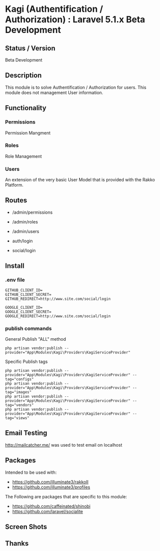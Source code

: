 # Kagi (Authentification / Authorization) : Laravel 5.1.x Beta Development


## Status / Version

Beta Development


## Description

This module is to solve Authentification / Authorization for users.
This module does not management User information.


## Functionality


### Permissions
Permission Mangment


### Roles
Role Management


### Users
An extension of the very basic User Model that is provided with the Rakko Platform.


## Routes

* /admin/permissions
* /admin/roles
* /admin/users


* auth/login
* social/login


## Install

### .env file
```
GITHUB_CLIENT_ID=
GITHUB_CLIENT_SECRET=
GITHUB_REDIRECT=http://www.site.com/social/login

GOOGLE_CLIENT_ID=
GOOGLE_CLIENT_SECRET=
GOOGLE_REDIRECT=http://www.site.com/social/login
```

### publish commands

General Publish "ALL" method
```
php artisan vendor:publish --provider="App\Modules\Kagi\Providers\KagiServiceProvider"
```

Specific Publish tags
```
php artisan vendor:publish --provider="App\Modules\Kagi\Providers\KagiServiceProvider" --tag="configs"
php artisan vendor:publish --provider="App\Modules\Kagi\Providers\KagiServiceProvider" --tag="images"
php artisan vendor:publish --provider="App\Modules\Kagi\Providers\KagiServiceProvider" --tag="vendors"
php artisan vendor:publish --provider="App\Modules\Kagi\Providers\KagiServiceProvider" --tag="views"
```


## Email Testing
http://mailcatcher.me/ was used to test email on localhost


## Packages

Intended to be used with:

* https://github.com/illuminate3/rakkoII
* https://github.com/illuminate3/profiles

The Following are packages that are specific to this module:

* https://github.com/caffeinated/shinobi
* https://github.com/laravel/socialite


## Screen Shots
## Thanks

